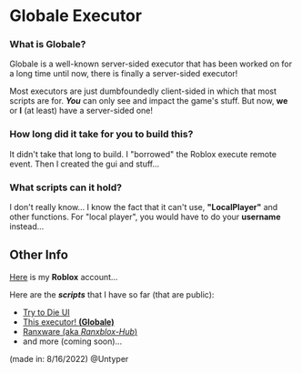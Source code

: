 # Globale Executor
### What is Globale?
Globale is a well-known server-sided executor that has been worked on for a long time until now, there is finally a server-sided executor!

Most executors are just dumbfoundedly client-sided in which that most scripts are for. ***You*** can only see and impact the game's stuff.
But now, **we** or **I** (at least) have a server-sided one!

### How long did it take for you to build this?
It didn't take that long to build. I "borrowed" the Roblox execute remote event. Then I created the gui and stuff...

### What scripts can it hold?
I don't really know... I know the fact that it can't use, **"LocalPlayer"** and other functions. For "local player", you would have to do your **username** instead...

## Other Info
[Here](https://www.roblox.com/users/3176005468/profile) is my **Roblox** account...

Here are the ***scripts*** that I have so far (that are public):
* [Try to Die UI](https://rscripts.net/script/Try-to-Die-Script-Script-or-Auto-Win,-Skip-Level-&-MORE-2798)
* [This executor! **(Globale)**](https://github.com/Zer0ids/Globale-executor)
* [Ranxware (aka *Ranxblox-Hub*)](https://github.com/Zer0ids/RanxBlox)
* and more (coming soon)...

(made in: 8/16/2022) @Untyper
